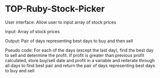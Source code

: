 # TOP-Ruby-Stock-Picker
User interface:
Allow user to input array of stock prices

Input:
Array of stock prices

Output:
Pair of days representing best days to buy and then sell

Pseudo code:
For each of the days (except the last day), find the best day to sell and determine the profit. If profit is greater 
than previous profit calculated, store buy/sell date and profit in a variable and reiterate through all days to find
best pair and return the pair of days representing best days to buy and sell